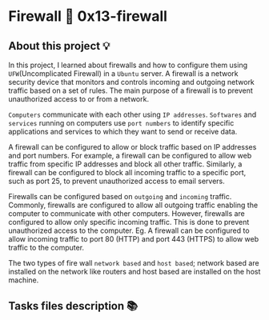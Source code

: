 # Firewall :page_with_curl: 0x13-firewall

## About this project :bulb:
In this project, I learned about firewalls and how to configure them using `UFW`(Uncomplicated Firewall) in a `Ubuntu` server.
A firewall is a network security device that monitors and controls incoming and outgoing network traffic based on a set of rules. 
The main purpose of a firewall is to prevent unauthorized access to or from a network.

`Computers` communicate with each other using `IP addresses`. `Softwares` and `services` running on computers use `port numbers` to identify 
specific applications and services to which they want to send or receive data. 

A firewall can be configured to allow or block traffic based on IP addresses and port numbers. For example, a firewall can be configured
to allow web traffic from specific IP addresses and block all other traffic. Similarly, a firewall can be configured to block all incoming 
traffic to a specific port, such as port 25, to prevent unauthorized access to email servers.

Firewalls can be configured based on `outgoing` and `incoming` traffic. Commonly, firewalls are configured to allow all outgoing traffic enabling
the computer to communicate with other computers. However, firewalls are configured to allow only specific incoming traffic. This is done to
prevent unauthorized access to the computer. Eg. A firewall can be configured to allow incoming traffic to port 80 (HTTP) and port 443 (HTTPS)
to allow web traffic to the computer.

The two types of fire wall `network based` and `host based`; network based are installed on the network like routers and host based are installed on 
the host machine.

## Tasks files description :books:
